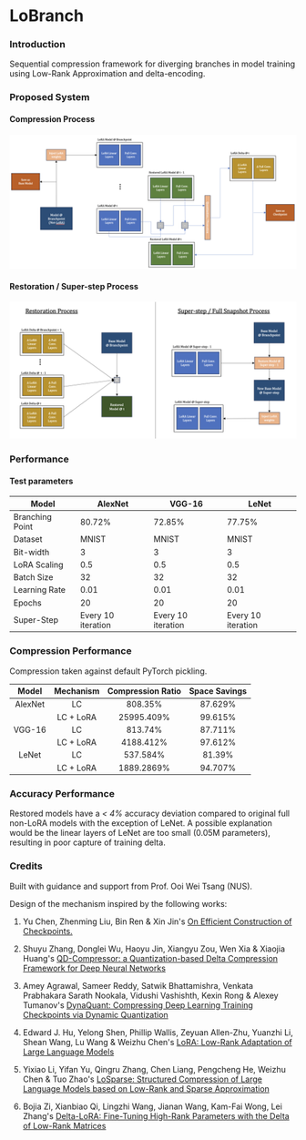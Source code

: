 # LoBranch

### Introduction

Sequential compression framework for diverging branches in model training using Low-Rank Approximation and delta-encoding.

### Proposed System

#### Compression Process

![compressionsystem](./assets/Compression.png)

#### Restoration / Super-step Process


![restorationsystem](./assets/Restoration.png)

### Performance

#### Test parameters

| Model                  | AlexNet                   | VGG-16                    | LeNet                     |
|------------------------|---------------------------|---------------------------|---------------------------|
|     Branching Point    |           80.72%          |           72.85%          |           77.75%          |
|         Dataset        |            MNIST          |            MNIST          |            MNIST          |
|        Bit-width       |              3            |              3            |              3            |
|       LoRA Scaling     |             0.5           |             0.5           |             0.5           |
|        Batch Size      |             32            |             32            |             32            |
|      Learning Rate     |            0.01           |            0.01           |            0.01           |
|          Epochs        |             20            |             20            |             20            |
|        Super-Step      |     Every 10 iteration    |     Every 10 iteration    |     Every 10 iteration    |

### Compression Performance

Compression taken against default PyTorch pickling.

|      Model     |     Mechanism    |     Compression Ratio    |     Space Savings    |
|:--------------:|:----------------:|:------------------------:|:--------------------:|
|     AlexNet    |         LC       |          808.35%         |        87.629%       |
|                |     LC + LoRA    |         25995.409%       |        99.615%       |
|      VGG-16    |         LC       |          813.74%         |        87.711%       |
|                |     LC + LoRA    |         4188.412%        |        97.612%       |
|      LeNet     |         LC       |          537.584%        |         81.39%       |
|                |     LC + LoRA    |         1889.2869%       |        94.707%       |

### Accuracy Performance

Restored models have a *< 4%* accuracy deviation compared to original full non-LoRA models with the exception of LeNet. A possible explanation would be the linear layers of LeNet are too small (0.05M parameters), resulting in poor capture of training delta.

### Credits

Built with guidance and support from Prof. Ooi Wei Tsang (NUS).

Design of the mechanism inspired by the following works:

1. Yu Chen, Zhenming Liu, Bin Ren & Xin Jin's [On Efficient Construction of Checkpoints.](https://arxiv.org/abs/2009.13003)

2. Shuyu Zhang, Donglei Wu, Haoyu Jin, Xiangyu Zou, Wen Xia & Xiaojia Huang's [QD-Compressor: a Quantization-based Delta Compression Framework for Deep Neural Networks](https://ieeexplore.ieee.org/document/9643728)

3. Amey Agrawal, Sameer Reddy, Satwik Bhattamishra, Venkata Prabhakara Sarath Nookala, Vidushi Vashishth, Kexin Rong & Alexey Tumanov's [DynaQuant: Compressing Deep Learning Training Checkpoints via Dynamic Quantization](https://arxiv.org/abs/2306.11800)

4. Edward J. Hu, Yelong Shen, Phillip Wallis, Zeyuan Allen-Zhu, Yuanzhi Li, Shean Wang, Lu Wang & Weizhu Chen's [LoRA: Low-Rank Adaptation of Large Language Models](https://arxiv.org/abs/2106.09685)

5. Yixiao Li, Yifan Yu, Qingru Zhang, Chen Liang, Pengcheng He, Weizhu Chen & Tuo Zhao's [LoSparse: Structured Compression of Large Language Models based on Low-Rank and Sparse Approximation](https://arxiv.org/abs/2306.11222)

6. Bojia Zi, Xianbiao Qi, Lingzhi Wang, Jianan Wang, Kam-Fai Wong, Lei Zhang's [Delta-LoRA: Fine-Tuning High-Rank Parameters with the Delta of Low-Rank Matrices](https://arxiv.org/abs/2309.02411)